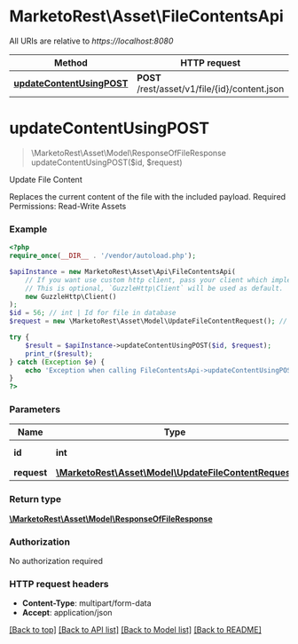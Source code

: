 # MarketoRest\Asset\FileContentsApi

All URIs are relative to *https://localhost:8080*

Method | HTTP request | Description
------------- | ------------- | -------------
[**updateContentUsingPOST**](FileContentsApi.md#updateContentUsingPOST) | **POST** /rest/asset/v1/file/{id}/content.json | Update File Content


# **updateContentUsingPOST**
> \MarketoRest\Asset\Model\ResponseOfFileResponse updateContentUsingPOST($id, $request)

Update File Content

Replaces the current content of the file with the included payload.  Required Permissions: Read-Write Assets

### Example
```php
<?php
require_once(__DIR__ . '/vendor/autoload.php');

$apiInstance = new MarketoRest\Asset\Api\FileContentsApi(
    // If you want use custom http client, pass your client which implements `GuzzleHttp\ClientInterface`.
    // This is optional, `GuzzleHttp\Client` will be used as default.
    new GuzzleHttp\Client()
);
$id = 56; // int | Id for file in database
$request = new \MarketoRest\Asset\Model\UpdateFileContentRequest(); // \MarketoRest\Asset\Model\UpdateFileContentRequest | request

try {
    $result = $apiInstance->updateContentUsingPOST($id, $request);
    print_r($result);
} catch (Exception $e) {
    echo 'Exception when calling FileContentsApi->updateContentUsingPOST: ', $e->getMessage(), PHP_EOL;
}
?>
```

### Parameters

Name | Type | Description  | Notes
------------- | ------------- | ------------- | -------------
 **id** | **int**| Id for file in database |
 **request** | [**\MarketoRest\Asset\Model\UpdateFileContentRequest**](../Model/UpdateFileContentRequest.md)| request |

### Return type

[**\MarketoRest\Asset\Model\ResponseOfFileResponse**](../Model/ResponseOfFileResponse.md)

### Authorization

No authorization required

### HTTP request headers

 - **Content-Type**: multipart/form-data
 - **Accept**: application/json

[[Back to top]](#) [[Back to API list]](../../README.md#documentation-for-api-endpoints) [[Back to Model list]](../../README.md#documentation-for-models) [[Back to README]](../../README.md)

